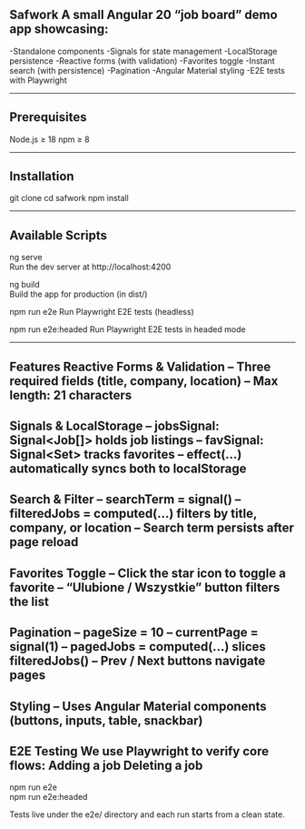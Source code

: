 Safwork
A small Angular 20 “job board” demo app showcasing:
----------------------------------------------------------

-Standalone components
-Signals for state management
-LocalStorage persistence
-Reactive forms (with validation)
-Favorites toggle
-Instant search (with persistence)
-Pagination
-Angular Material styling
-E2E tests with Playwright

----------------------------------------------------------
Prerequisites
----------------------------------------------------------
Node.js ≥ 18
npm ≥ 8

----------------------------------------------------------
Installation
----------------------------------------------------------

git clone <your-repo-url>
cd safwork
npm install


----------------------------------------------------------
Available Scripts
----------------------------------------------------------
ng serve	
Run the dev server at http://localhost:4200

ng build	
Build the app for production (in dist/)

npm run e2e	
Run Playwright E2E tests (headless)

npm run e2e:headed
Run Playwright E2E tests in headed mode

----------------------------------------------------------
Features
Reactive Forms & Validation
– Three required fields (title, company, location)
– Max length: 21 characters
----------------------------------------------------------
Signals & LocalStorage
– jobsSignal: Signal<Job[]> holds job listings
– favSignal: Signal<Set<number>> tracks favorites
– effect(...) automatically syncs both to localStorage
----------------------------------------------------------
Search & Filter
– searchTerm = signal<string>()
– filteredJobs = computed(...) filters by title, company, or location
– Search term persists after page reload
----------------------------------------------------------
Favorites Toggle
– Click the star icon to toggle a favorite
– “Ulubione / Wszystkie” button filters the list
----------------------------------------------------------
Pagination
– pageSize = 10
– currentPage = signal(1)
– pagedJobs = computed(...) slices filteredJobs()
– Prev / Next buttons navigate pages
----------------------------------------------------------
Styling
– Uses Angular Material components (buttons, inputs, table, snackbar)
----------------------------------------------------------
E2E Testing
We use Playwright to verify core flows:
Adding a job
Deleting a job
----------------------------------------------------------

npm run e2e       
npm run e2e:headed  

Tests live under the e2e/ directory and each run starts from a clean state.

